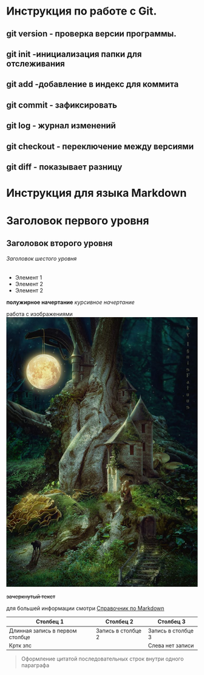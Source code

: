 # Инструкция по работе с Git.
## git version - проверка версии программы.
## git init -инициализация папки для отслеживания
## git add -добавление в индекс для коммита
## git commit  - зафиксировать
## git log - журнал изменений
## git checkout - переключение между версиями
## git diff - показывает разницу
# Инструкция для языка Markdown
# Заголовок первого уровня
## Заголовок второго уровня
###### Заголовок шестого уровня
* Элемент 1
* Элемент 2
* Элемент 2

**полужирное начертание**
*курсивное начертание*

работа с изображениями
![Это лес](лес.jpg)

~~зачеркнутый текст~~

для большей информации смотри [Справочник по Markdown](https://learn.microsoft.com/ru-ru/contribute/content/markdown-reference)

|Столбец 1|Столбец 2|Столбец 3|
|-|--------|---|
|Длинная запись в первом столбце|Запись в столбце 2|Запись в столбце 3|
|Кртк зпс| |Слева нет записи|


> Оформление цитатой
последовательных строк
внутри одного параграфа